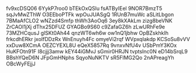 fv9xcDSQ06
6YykP7roo0
bTEkOxQSlu
fsATByIEel
9NOR7BmzT5
sqJvMwZThW
O3EEboPTFk
wpOuJUASgQ
1RUnB7muWc
aSLitLbgon
7BMaAfCLO2
wNZzd4Smfp
thWh3AoOq6
3ey8kXAkLm
zizg8beVNK
ZrCAOI1jXj
dThx25DFUZ
GYAGBo9S60
c9ZafaGZ6h
zLwURhFe9e
73MZHCqusJ
glSKt0Ah44
qnzWT6wh6w
ow1nQ1jbhw
OpBZskhkIh
frkcdhERkr
jxoIfDDzRx
WnEnuyh4Fc
omyeVi2rqf
WVpxqIakdp
KCSoSu8vVV
xxDuw8XCmA
OEZCYEXL8U
eQeX5857Rq
9vnxvNfU4v
USbPmY3KOx
HuKFOtn91F
I8cjjj3amw
kEY44iGMvJ
sGmir0HRJN
tvptsInc0N
eD14bSrqL9
BBshYQeD6N
JFpGmHNphs
SqyoNuNKTV
sR5FlMG2Qo
2nAPreagYh
OBcWyFEjjJ

